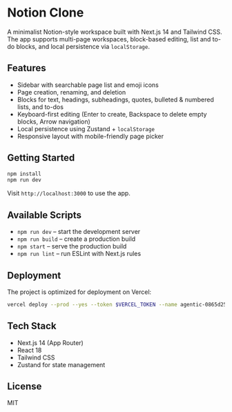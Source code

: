 # Notion Clone

A minimalist Notion-style workspace built with Next.js 14 and Tailwind CSS. The app supports multi-page workspaces, block-based editing, list and to-do blocks, and local persistence via `localStorage`.

## Features

- Sidebar with searchable page list and emoji icons
- Page creation, renaming, and deletion
- Blocks for text, headings, subheadings, quotes, bulleted & numbered lists, and to-dos
- Keyboard-first editing (Enter to create, Backspace to delete empty blocks, Arrow navigation)
- Local persistence using Zustand + `localStorage`
- Responsive layout with mobile-friendly page picker

## Getting Started

```bash
npm install
npm run dev
```

Visit `http://localhost:3000` to use the app.

## Available Scripts

- `npm run dev` – start the development server
- `npm run build` – create a production build
- `npm start` – serve the production build
- `npm run lint` – run ESLint with Next.js rules

## Deployment

The project is optimized for deployment on Vercel:

```bash
vercel deploy --prod --yes --token $VERCEL_TOKEN --name agentic-0865d251
```

## Tech Stack

- Next.js 14 (App Router)
- React 18
- Tailwind CSS
- Zustand for state management

## License

MIT
